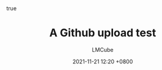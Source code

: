 ---
layout: post
title: A Github upload test
date: 2021-11-21 12:20 +0800
tags: [learning]
author: LMCube
math: true
toc: true
---
